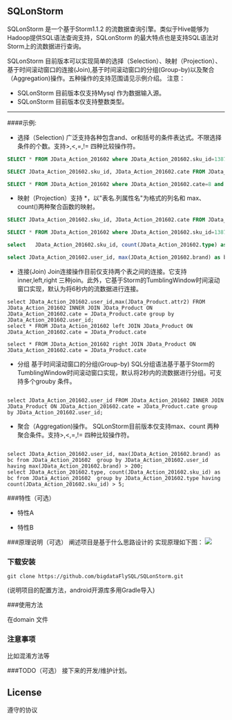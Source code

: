 
## SQLonStorm
SQLonStorm 是一个基于Storm1.1.2 的流数据查询引擎。类似于Hive能够为Hadoop提供SQL语法查询支持，SQLonStorm 的最大特点也是支持SQL语法对Storm上的流数据进行查询。
  
SQLonStorm 目前版本可以实现简单的选择（Selection）、映射（Projection）、基于时间滚动窗口的连接(Join),基于时间滚动窗口的分组(Group-by)以及聚合（Aggregation)操作。五种操作的支持范围请见示例介绍。
   注意：
   
  - SQLonStorm 目前版本仅支持Mysql 作为数据输入源。
  - SQLonStorm 目前版本仅支持整数类型。

---

####示例:  
- 选择（Selection) 广泛支持各种包含and、or和括号的条件表达式。不限选择条件的个数。支持>,<,=,!= 四种比较操作符。

``` sql
SELECT * FROM JData_Action_201602 where JData_Action_201602.sku_id=138778 and JData_Action_201602.type=1;

SELECT JData_Action_201602.sku_id, JData_Action_201602.cate FROM JData_Action_201602 where JData_Action_201602.brand>100 or (JData_Action_201602.cate >4 AND JData_Action_201602.type=1);

SELECT * FROM JData_Action_201602 where JData_Action_201602.cate=8 and (JData_Action_201602.type=1 or JData_Action_201602.type=2);
```
- 映射（Projection）支持 *，以"表名.列属性名"为格式的列名和 max、count()两种聚合函数的映射。

``` sql
SELECT JData_Action_201602.sku_id, JData_Action_201602.cate FROM JData_Action_201602

SELECT * FROM JData_Action_201602 where JData_Action_201602.sku_id=138778 and JData_Action_201602.type=6 or JData_Action_201602.type=1 and JData_Action_201602.user_id=200719;

select   JData_Action_201602.sku_id, count(JData_Action_201602.type) as bc from JData_Action_201602  group by JData_Action_201602.sku_id;

select JData_Action_201602.user_id, max(JData_Action_201602.brand) as bc from JData_Action_201602  group by JData_Action_201602.user_id having max(JData_Action_201602.brand) > 200;
``` 

- 连接(Join) Join连接操作目前仅支持两个表之间的连接。它支持inner,left,right 三种join。此外，它基于Storm的TumblingWindow时间滚动窗口实现，默认为将6秒内的流数据进行连接。
``` 
select JData_Action_201602.user_id,max(JData_Product.attr2) FROM JData_Action_201602 INNER JOIN JData_Product ON JData_Action_201602.cate = JData_Product.cate group by JData_Action_201602.user_id;
select * FROM JData_Action_201602 left JOIN JData_Product ON JData_Action_201602.cate = JData_Product.cate

select * FROM JData_Action_201602 right JOIN JData_Product ON JData_Action_201602.cate = JData_Product.cate
``` 

- 分组 基于时间滚动窗口的分组(Group-by) SQL分组语法基于基于Storm的TumblingWindow时间滚动窗口实现，默认将2秒内的流数据进行分组。可支持多个grouby 条件。

``` 

select JData_Action_201602.user_id FROM JData_Action_201602 INNER JOIN JData_Product ON JData_Action_201602.cate = JData_Product.cate group by JData_Action_201602.user_id;
``` 


- 聚合（Aggregation)操作。 SQLonStorm目前版本仅支持max、count 两种聚合条件。支持>,<,=,!= 四种比较操作符。

``` 

select JData_Action_201602.user_id, max(JData_Action_201602.brand) as bc from JData_Action_201602  group by JData_Action_201602.user_id having max(JData_Action_201602.brand) > 200;
select JData_Action_201602.type, count(JData_Action_201602.sku_id) as bc from JData_Action_201602  group by JData_Action_201602.type having count(JData_Action_201602.sku_id) > 5;
``` 




###特性（可选）
- 特性A

- 特性B

###原理说明（可选）
阐述项目是基于什么思路设计的
 实现原理如下图：
    <img src=http://7xtc7i.com1.z0.glb.clouddn.com/Snip20170517_1.png  />



### 下载安装
```
git clone https://github.com/bigdataFlySQL/SQLonStorm.git
```
(说明项目的配置方法，android开源库多用Gradle导入)

###使用方法

在domain 文件


### 注意事项
比如混淆方法等

###TODO（可选）
接下来的开发/维护计划。

## License
遵守的协议